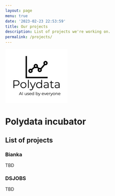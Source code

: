 ```yaml
---
layout: page
menu: true
date: '2023-02-23 22:53:59'
title: Our projects
description: List of projects we're working on.
permalink: /projects/
---
```


<img class="img-rounded" src="/assets/img/uploads/polydata-logo.png" alt="Polydata logo" width="200">

# Polydata incubator

## List of projects

### Bianka

TBD

### DSJOBS

TBD
